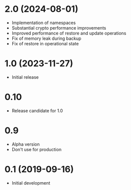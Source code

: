 # 2.0 (2024-08-01)

* Implementation of namespaces
* Substantial crypto performance improvements
* Improved performance of restore and update operations
* Fix of memory leak during backup
* Fix of restore in operational state

# 1.0 (2023-11-27)

* Initial release

# 0.10

* Release candidate for 1.0

# 0.9

* Alpha version
* Don't use for production

# 0.1 (2019-09-16)

* Initial development
